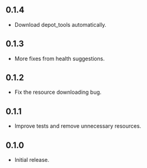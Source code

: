 ## 0.1.4

* Download depot_tools automatically.

## 0.1.3

* More fixes from health suggestions.

## 0.1.2

* Fix the resource downloading bug.

## 0.1.1

* Improve tests and remove unnecessary resources.

## 0.1.0

* Initial release.

